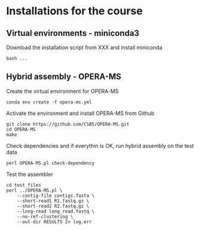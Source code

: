 # Installations for the course

## Virtual environments - miniconda3

Download the installation script from XXX and install miniconda
```
bash ...
```

## Hybrid assembly - OPERA-MS

Create the virtual environment for OPERA-MS
```
conda env create -f opera-ms.yml
```

Activate the environment and install OPERA-MS from Github

```
git clone https://github.com/CSB5/OPERA-MS.git
cd OPERA-MS
make
```

Check dependencies and if everythin is OK, run hybrid assembly on the test data
```
perl OPERA-MS.pl check-dependency
```

Test the assembler
```
cd test_files 
perl ../OPERA-MS.pl \
    --contig-file contigs.fasta \
    --short-read1 R1.fastq.gz \
    --short-read2 R2.fastq.gz \
    --long-read long_read.fastq \
    --no-ref-clustering \
    --out-dir RESULTS 2> log.err
```
